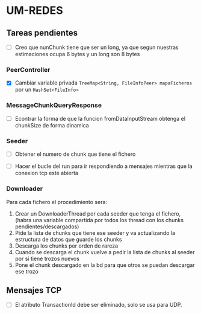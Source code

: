 # UM-REDES


## Tareas pendientes

+ [ ] Creo que nunChunk tiene que ser un long, ya que segun nuestras estimaciones ocupa 6 bytes y un long son 8 bytes

### PeerController

+ [x] Cambiar variable privada `TreeMap<String, FileInfoPeer> mapaFicheros` por un `HashSet<FileInfo>`


### MessageChunkQueryResponse

+ [ ] Econtrar la forma de que la funcion fromDataInputStream obtenga el chunkSize de forma dinamica


### Seeder

+ [ ] Obtener el numero de chunk que tiene el fichero
+ [ ] Hacer el bucle del run para ir respondiendo a mensajes mientras que la conexion tcp este abierta



### Downloader
Para cada fichero el procedimiento sera:

1. Crear un DownloaderThread por cada seeder que tenga el fichero, (habra una variable compartida por todos los thread con los chunks pendientes/descargados)
2. Pide la lista de chunks que tiene ese seeder y va actualizando la estructura de datos que guarde los chunks
3. Descarga los chunks por orden de rareza
4. Cuando se descarga el chunk vuelve a pedir la lista de chunks al seeder por si tiene trozos nuevos
5. Pone el chunk descargado en la bd para que otros se puedan descargar ese trozo

## Mensajes TCP

+ [ ] El atributo TransactionId debe ser eliminado, solo se usa para UDP.
